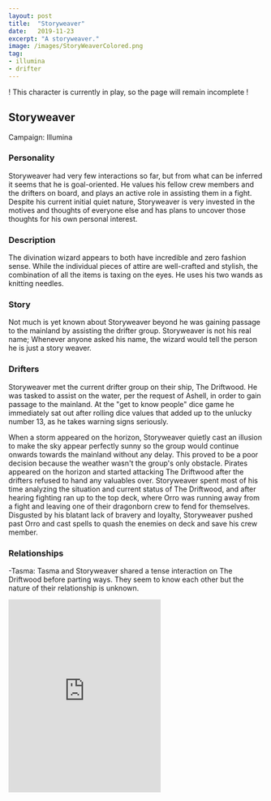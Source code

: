 ```yaml
---
layout: post
title:  "Storyweaver"
date:   2019-11-23
excerpt: "A storyweaver."
image: /images/StoryWeaverColored.png
tag:
- illumina
- drifter
---
```


! This character is currently in play, so the page will remain incomplete !

## Storyweaver
Campaign: Illumina

### Personality
Storyweaver had very few interactions so far, but from what can be inferred it seems that he is goal-oriented. He values his fellow crew members and the drifters on board, and plays an active role in assisting them in a fight. Despite his current initial quiet nature, Storyweaver is very invested in the motives and thoughts of everyone else and has plans to uncover those thoughts for his own personal interest.

### Description
The divination wizard appears to both have incredible and zero fashion sense. While the individual pieces of attire are well-crafted and stylish, the combination of all the items is taxing on the eyes. He uses his two wands as knitting needles.

### Story
Not much is yet known about Storyweaver beyond he was gaining passage to the mainland by assisting the drifter group. Storyweaver is not his real name; Whenever anyone asked his name, the wizard would tell the person he is just a story weaver.

### Drifters
Storyweaver met the current drifter group on their ship, The Driftwood. He was tasked to assist on the water, per the request of Ashell, in order to gain passage to the mainland. At the "get to know people" dice game he immediately sat out after rolling dice values that added up to the unlucky number 13, as he takes warning signs seriously.

When a storm appeared on the horizon, Storyweaver quietly cast an illusion to make the sky appear perfectly sunny so the group would continue onwards towards the mainland without any delay. This proved to be a poor decision because the weather wasn't the group's only obstacle. Pirates appeared on the horizon and started attacking The Driftwood after the drifters refused to hand any valuables over. Storyweaver spent most of his time analyzing the situation and current status of The Driftwood, and after hearing fighting ran up to the top deck, where Orro was running away from a fight and leaving one of their dragonborn crew to fend for themselves. Disgusted by his blatant lack of bravery and loyalty, Storyweaver pushed past Orro and cast spells to quash the enemies on deck and save his crew member.

### Relationships
-Tasma: Tasma and Storyweaver shared a tense interaction on The Driftwood before parting ways. They seem to know each other but the nature of their relationship is unknown.

<iframe src="https://open.spotify.com/embed/playlist/5te3R2LFJt1KSWu5uliwth" width="300" height="380" frameborder="0" allowtransparency="true" allow="encrypted-media"></iframe>

